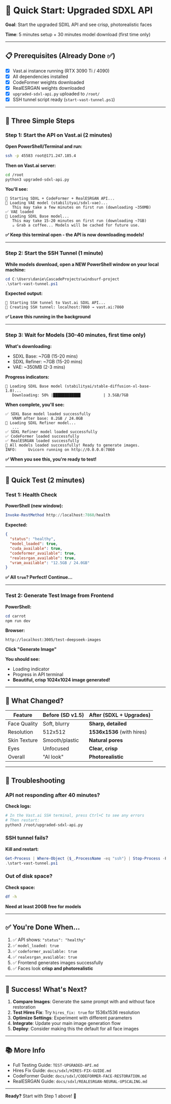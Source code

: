 # 🚀 Quick Start: Upgraded SDXL API

**Goal**: Start the upgraded SDXL API and see crisp, photorealistic faces

**Time**: 5 minutes setup + 30 minutes model download (first time only)

---

## 📋 Prerequisites (Already Done ✅)

- [x] Vast.ai instance running (RTX 3090 Ti / 4090)
- [x] All dependencies installed
- [x] CodeFormer weights downloaded
- [x] RealESRGAN weights downloaded
- [x] `upgraded-sdxl-api.py` uploaded to `/root/`
- [x] SSH tunnel script ready (`start-vast-tunnel.ps1`)

---

## 🎯 Three Simple Steps

### Step 1: Start the API on Vast.ai (2 minutes)

**Open PowerShell/Terminal and run:**

```bash
ssh -p 45583 root@171.247.185.4
```

**Then on Vast.ai server:**

```bash
cd /root
python3 upgraded-sdxl-api.py
```

**You'll see:**
```
🚀 Starting SDXL + CodeFormer + RealESRGAN API...
🚀 Loading VAE model (stabilityai/sdxl-vae)...
   This may take a few minutes on first run (downloading ~350MB)
✅ VAE loaded
🚀 Loading SDXL Base model...
   This may take 15-20 minutes on first run (downloading ~7GB)
   ☕ Grab a coffee... Models will be cached for future use.
```

**✅ Keep this terminal open - the API is now downloading models!**

---

### Step 2: Start the SSH Tunnel (1 minute)

**While models download, open a NEW PowerShell window on your local machine:**

```powershell
cd C:\Users\danie\CascadeProjects\windsurf-project
.\start-vast-tunnel.ps1
```

**Expected output:**
```
🚀 Starting SSH tunnel to Vast.ai SDXL API...
🔗 Creating SSH tunnel: localhost:7860 → vast.ai:7860
```

**✅ Leave this running in the background**

---

### Step 3: Wait for Models (30-40 minutes, first time only)

**What's downloading:**
- SDXL Base: ~7GB (15-20 mins)
- SDXL Refiner: ~7GB (15-20 mins)
- VAE: ~350MB (2-3 mins)

**Progress indicators:**
```
🚀 Loading SDXL Base model (stabilityai/stable-diffusion-xl-base-1.0)...
   Downloading: 50% |████████████          | 3.5GB/7GB
```

**When complete, you'll see:**
```
✅ SDXL Base model loaded successfully
   VRAM after base: 8.2GB / 24.0GB
🚀 Loading SDXL Refiner model...
   ...
✅ SDXL Refiner model loaded successfully
✅ CodeFormer loaded successfully
✅ RealESRGAN loaded successfully
🎉 All models loaded successfully! Ready to generate images.
INFO:     Uvicorn running on http://0.0.0.0:7860
```

**✅ When you see this, you're ready to test!**

---

## 🧪 Quick Test (2 minutes)

### Test 1: Health Check

**PowerShell (new window):**
```powershell
Invoke-RestMethod http://localhost:7860/health
```

**Expected:**
```json
{
  "status": "healthy",
  "model_loaded": true,
  "cuda_available": true,
  "codeformer_available": true,
  "realesrgan_available": true,
  "vram_available": "12.5GB / 24.0GB"
}
```

**✅ All `true`? Perfect! Continue...**

---

### Test 2: Generate Test Image from Frontend

**PowerShell:**
```powershell
cd carrot
npm run dev
```

**Browser:**
```
http://localhost:3005/test-deepseek-images
```

**Click "Generate Image"**

**You should see:**
- Loading indicator
- Progress in API terminal
- **Beautiful, crisp 1024x1024 image generated!**

---

## 🎨 What Changed?

| Feature | Before (SD v1.5) | After (SDXL + Upgrades) |
|---------|------------------|-------------------------|
| Face Quality | Soft, blurry | **Sharp, detailed** |
| Resolution | 512x512 | **1536x1536** (with hires) |
| Skin Texture | Smooth/plastic | **Natural pores** |
| Eyes | Unfocused | **Clear, crisp** |
| Overall | "AI look" | **Photorealistic** |

---

## 🚨 Troubleshooting

### API not responding after 40 minutes?

**Check logs:**
```bash
# In the Vast.ai SSH terminal, press Ctrl+C to see any errors
# Then restart:
python3 /root/upgraded-sdxl-api.py
```

### SSH tunnel fails?

**Kill and restart:**
```powershell
Get-Process | Where-Object {$_.ProcessName -eq "ssh"} | Stop-Process -Force
.\start-vast-tunnel.ps1
```

### Out of disk space?

**Check space:**
```bash
df -h
```

**Need at least 20GB free for models**

---

## ✅ You're Done When...

1. ✅ API shows: `"status": "healthy"`
2. ✅ `model_loaded: true`
3. ✅ `codeformer_available: true`
4. ✅ `realesrgan_available: true`
5. ✅ Frontend generates images successfully
6. ✅ Faces look **crisp and photorealistic**

---

## 🎉 Success! What's Next?

1. **Compare Images**: Generate the same prompt with and without face restoration
2. **Test Hires Fix**: Try `hires_fix: true` for 1536x1536 resolution
3. **Optimize Settings**: Experiment with different parameters
4. **Integrate**: Update your main image generation flow
5. **Deploy**: Consider making this the default for all face images

---

## 📚 More Info

- Full Testing Guide: `TEST-UPGRADED-API.md`
- Hires Fix Guide: `docs/sdxl/HIRES-FIX-GUIDE.md`
- CodeFormer Guide: `docs/sdxl/CODEFORMER-FACE-RESTORATION.md`
- RealESRGAN Guide: `docs/sdxl/REALESRGAN-NEURAL-UPSCALING.md`

---

**Ready?** Start with Step 1 above! 🚀

